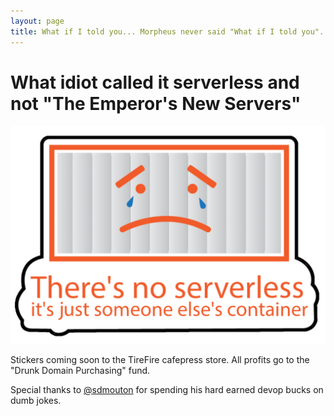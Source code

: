 ```yaml
---
layout: page
title: What if I told you... Morpheus never said "What if I told you".
---
```


# What idiot called it serverless and not "The Emperor's New Servers" 

![Just Somebody Else's][serverless]

Stickers coming soon to the TireFire cafepress store. All profits go to the "Drunk Domain Purchasing" fund.

Special thanks to <a href="http://twitter.com/sdmouton">@sdmouton</a> for spending his hard earned devop bucks on dumb jokes.

[serverless]: ./noserverless.png


